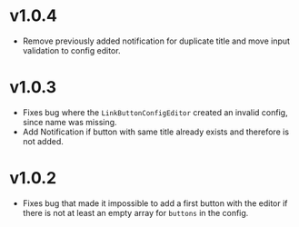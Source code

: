 # v1.0.4

- Remove previously added notification for duplicate title and move input validation to config editor.

# v1.0.3

- Fixes bug where the `LinkButtonConfigEditor` created an invalid config, since name was missing.
- Add Notification if button with same title already exists and therefore is not added.

# v1.0.2

- Fixes bug that made it impossible to add a first button with the editor if there is not at least an empty array for `buttons` in the config.
